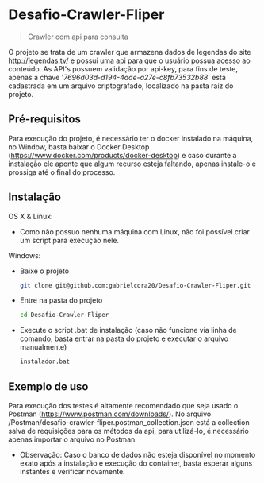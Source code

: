 # Desafio-Crawler-Fliper
>  Crawler com api para consulta

O projeto se trata de um crawler que armazena dados de legendas do site <http://legendas.tv/> e possui uma api para que o usuário possua acesso ao conteúdo. 
As API's possuem validação por api-key, para fins de teste, apenas a chave '_7696d03d-d194-4aae-a27e-c8fb73532b88_' está cadastrada em um arquivo criptografado, localizado na pasta raiz do projeto.

## Pré-requisitos

Para execução do projeto, é necessário ter o docker instalado na máquina, no Window, basta baixar o Docker Desktop (<https://www.docker.com/products/docker-desktop>) e caso durante a instalação ele aponte que algum recurso esteja faltando, apenas instale-o e prossiga até o final do processo.

## Instalação

OS X & Linux:

* Como não possuo nenhuma máquina com Linux, não foi possível criar um script para execução nele.

Windows:

* Baixe o projeto
    ```sh
    git clone git@github.com:gabrielcora20/Desafio-Crawler-Fliper.git
    ``` 
* Entre na pasta do projeto 
    ```sh
    cd Desafio-Crawler-Fliper
    ```
* Execute o script .bat de instalação (caso não funcione via linha de comando, basta entrar na pasta do projeto e executar o arquivo manualmente)
    ```sh
    instalador.bat
    ```

## Exemplo de uso

Para execução dos testes é altamente recomendado que seja usado o Postman (<https://www.postman.com/downloads/>). No arquivo /Postman/desafio-crawler-fliper.postman_collection.json está a collection salva de requisições para os métodos da api, para utilizá-lo, é necessário apenas importar o arquivo no Postman.

* Observação: Caso o banco de dados não esteja disponível no momento exato após a instalação e execução do container, basta esperar alguns instantes e verificar novamente.